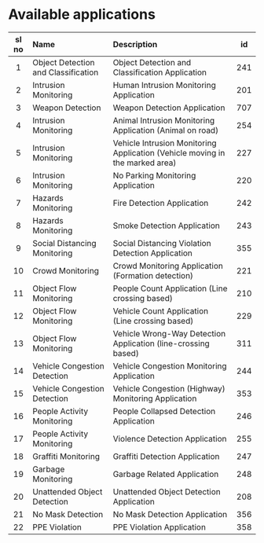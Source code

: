 # Available applications


|sl no|Name|Description|id|
|:--:|:---|:----------|---|
|1|Object Detection and Classification|Object Detection and Classification Application|241|
|2|Intrusion Monitoring|Human Intrusion Monitoring Application|201|
|3|Weapon Detection|Weapon Detection Application|707|
|4|Intrusion Monitoring|Animal Intrusion Monitoring Application (Animal on road)|254|
|5|Intrusion Monitoring|Vehicle Intrusion Monitoring Application (Vehicle moving in the marked area)|227|
|6|Intrusion Monitoring|No Parking Monitoring Application|220|
|7|Hazards Monitoring|Fire Detection Application|242|
|8|Hazards Monitoring|Smoke Detection Application|243|
|9|Social Distancing Monitoring|Social Distancing Violation Detection Application|355|
|10|Crowd Monitoring|Crowd Monitoring Application (Formation detection)|221|
|11|Object Flow Monitoring|People Count Application (Line crossing based)|210|
|12|Object Flow Monitoring|Vehicle Count Application (Line crossing based)|229|
|13|Object Flow Monitoring|Vehicle Wrong-Way Detection Application (line-crossing based)|311|
|14|Vehicle Congestion Detection|Vehicle Congestion Monitoring Application|244|
|15|Vehicle Congestion Detection|Vehicle Congestion (Highway) Monitoring Application|353|
|16|People Activity Monitoring|People Collapsed Detection Application|246|
|17|People Activity Monitoring|Violence Detection Application|255|
|18|Graffiti Monitoring|Graffiti Detection Application|247|
|19|Garbage Monitoring|Garbage Related Application|248|
|20|Unattended Object Detection|Unattended Object Detection Application|208|
|21|No Mask Detection|No Mask Detection Application|356|
|22|PPE Violation|PPE Violation Application|358|


